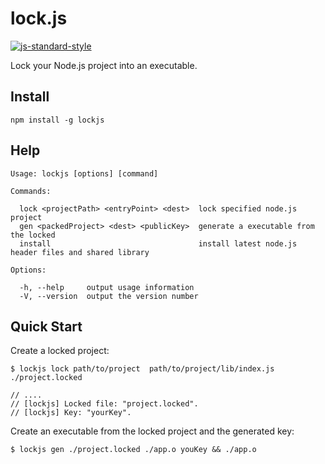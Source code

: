 # lock.js
[![js-standard-style](https://img.shields.io/badge/code%20style-standard-brightgreen.svg)](http://standardjs.com/)

Lock your Node.js project into an executable.

## Install

```
npm install -g lockjs
```

## Help

```
Usage: lockjs [options] [command]

Commands:

  lock <projectPath> <entryPoint> <dest>  lock specified node.js project
  gen <packedProject> <dest> <publicKey>  generate a executable from the locked
  install                                 install latest node.js header files and shared library

Options:

  -h, --help     output usage information
  -V, --version  output the version number
```

## Quick Start

Create a locked project:

```
$ lockjs lock path/to/project  path/to/project/lib/index.js ./project.locked

// ....
// [lockjs] Locked file: "project.locked".
// [lockjs] Key: "yourKey".
```

Create an executable from the locked project and the generated key:

```
$ lockjs gen ./project.locked ./app.o youKey && ./app.o
```
